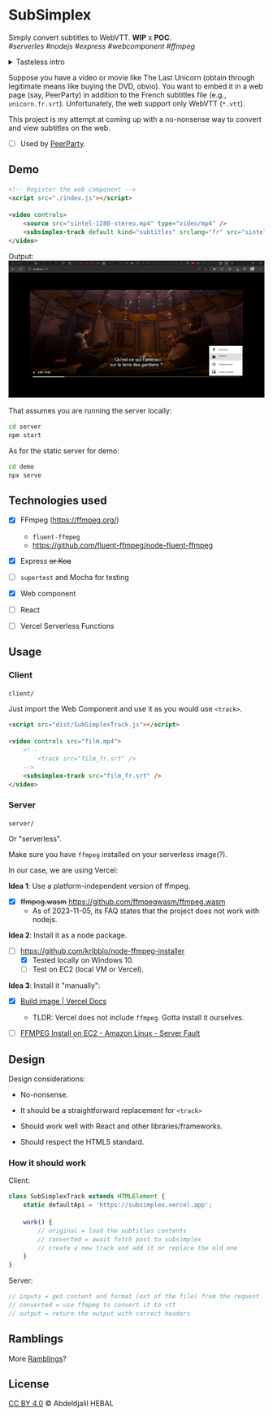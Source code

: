 # SubSimplex

Simply convert subtitles to WebVTT. **WIP** x **POC**. \
_#serverles #nodejs #express #webcomponent #ffmpeg_

<details>
<summary>Tasteless intro</summary>

Lemme start by admitting that I have cancer.
No, not IRL, but the type that lets you stay alive and suffer for at least 40 or 50 more years.
IDK why I keep procrastinating, getting sidetracked, and never getting anything done.

As Lady Amalthea (A.K.A. The Last Unicorn) would say, <q lang="fr">Je sens ce corps mourir !</q>, which is French for "I can feel this whole body dying all around me!"...
</details>

Suppose you have a video or movie like The Last Unicorn (obtain through legitimate means like buying the DVD, obvio).
You want to embed it in a web page (say, PeerParty) in addition to the French subtitles file (e.g., `unicorn.fr.srt`).
Unfortunately, the web support only WebVTT (`*.vtt`).

This project is my attempt at coming up with a no-nonsense way to convert and view subtitles on the web.

- [ ] Used by [PeerParty](https://github.com/djalilhebal/peer-party).


## Demo

```html
<!-- Register the web component -->
<script src="./index.js"></script>

<video controls>
    <source src="sintel-1280-stereo.mp4" type="video/mp4" />
    <subsimplex-track default kind="subtitles" srclang="fr" src="sintel_fr.srt" />
</video>
```

Output:
![Screenshot of video with French subtitles](./demo-2023-11-17.jpg)

That assumes you are running the server locally:
```sh
cd server
npm start
```

As for the static server for demo:
```sh
cd demo
npx serve
```


## Technologies used

- [x] FFmpeg (https://ffmpeg.org/)
    * `fluent-ffmpeg`
    * https://github.com/fluent-ffmpeg/node-fluent-ffmpeg

- [x] Express ~~or Koa~~

- [ ] `supertest` and Mocha for testing

- [x] Web component

- [ ] React

- [ ] Vercel Serverless Functions


## Usage

### Client

`client/`

Just import the Web Component and use it as you would use `<track>`.
```html
<script src="dist/SubSimplexTrack.js"></script>

<video controls src="film.mp4">
    <!--
        <track src="film_fr.srt" />
    -->
    <subsimplex-track src="film_fr.srt" />
</video>
```

### Server

`server/`

Or "serverless".

Make sure you have `ffmpeg` installed on your serverless image(?).

In our case, we are using Vercel:

**Idea 1**: Use a platform-independent version of ffmpeg.

- [x] ~~ffmpeg.wasm~~ https://github.com/ffmpegwasm/ffmpeg.wasm
    + As of 2023-11-05, its FAQ states that the project does not work with nodejs.

**Idea 2**: Install it as a node package.

- [ ] https://github.com/kribblo/node-ffmpeg-installer
    * [x] Tested locally on Windows 10.
    * [ ] Test on EC2 (local VM or Vercel).

**Idea 3**: Install it "manually":

- [x] [Build image | Vercel Docs](https://vercel.com/docs/deployments/build-image)
    * TLDR: Vercel does not include `ffmpeg`. Gotta install it ourselves.

- [ ] [FFMPEG Install on EC2 - Amazon Linux - Server Fault](https://serverfault.com/questions/374912)


## Design

Design considerations:

- No-nonsense.

- It should be a straightforward replacement for `<track>`

- Should work well with React and other libraries/frameworks.

- Should respect the HTML5 standard.


### How it should work

Client:
```js
class SubSimplexTrack extends HTMLElement {
    static defaultApi = 'https://subsimplex.vercel.app';

    work() {
        // original = load the subtitles contents
        // converted = await fetch post to subsimplex
        // create a new track and add it or replace the old one
    }
}
```

Server:
```js
// inputs = get content and format (ext of the file) from the request
// converted = use ffmpeg to convert it to vtt
// output = return the output with correct headers
```


## Ramblings

More [Ramblings](./Ramblings.md)?


## License

[CC BY 4.0](https://creativecommons.org/licenses/by/4.0/) © Abdeldjalil HEBAL

